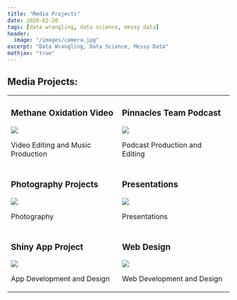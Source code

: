 ```yaml
---
title: "Media Projects"
date: 2020-02-20
tags: [data wrangling, data science, messy data]
header:
  image: "/images/camera.jpg"
excerpt: "Data Wrangling, Data Science, Messy Data"
mathjax: "true"
---
```


## Media Projects:



<table width="100%" class="map_links">
  <tr>
    <td width="50%" valign="top">
      <h3>Methane Oxidation Video</h3>
  <a href="https://allisonbaileyr14.github.io/website/methane-video/"><img src="{{ site.url }}{{ site.baseurl }}/images/landfill.jpg"></a>
  <p>Video Editing and Music Production</p></td>
    <td  width="50%" valign="top">
      <h3>Pinnacles Team Podcast</h3>
  <a href="https://allisonbaileyr14.github.io/website/podcast/"><img src="{{ site.url }}{{ site.baseurl }}/images/podcast.jpg"></a>
  <p>Podcast Production and Editing</p>
    </td>
  </tr>
  <tr>
    <td  width="50%" valign="top">
      <h3>Photography Projects</h3>
  <a href="https://allisonbaileyr14.github.io/website/photography/"><img src="{{ site.url }}{{ site.baseurl }}/images/sharpsquare.JPG"></a>
  <p>Photography</p></td>
    <td  width="50%" valign="top">
      <h3>Presentations</h3>
  <a href="https://allisonbaileyr14.github.io/website/presentations/"><img src="{{ site.url }}{{ site.baseurl }}/images/present.jpg"></a>
  <p>Presentations</p></td>
  </tr>
  <tr>
     <td width="50%" valign="top">
      <h3>Shiny App Project</h3>
  <a href="https://allisonbaileyr14.github.io/website/apps/"><img src="{{ site.url }}{{ site.baseurl }}/images/code.jpg"></a>
  <p>App Development and Design</p></td>
    <td  width="50%" valign="top">
      <h3>Web Design</h3>
  <a href="https://allisonbaileyr14.github.io/website/webdesignprojects/"><img src="{{ site.url }}{{ site.baseurl }}/images/web.jpg"></a>
  <p>Web Development and Design</p>
    </td>
  </tr>
  </table>
